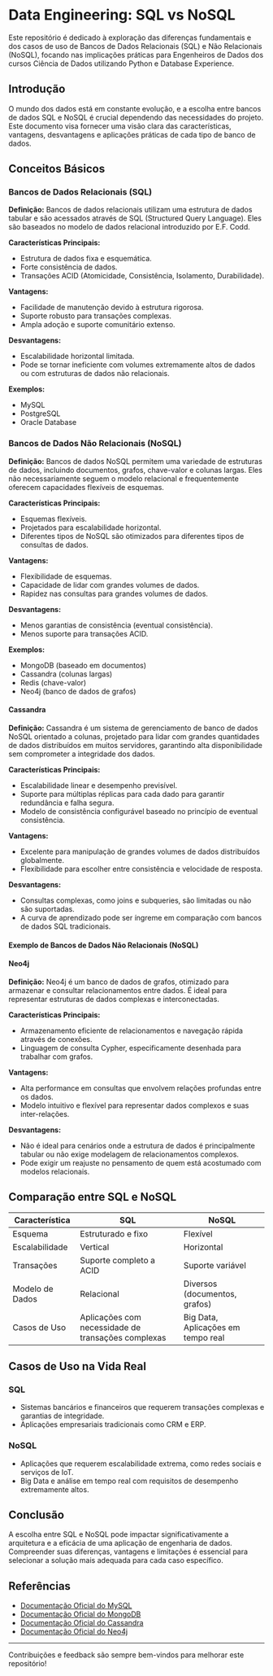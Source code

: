 # Data Engineering: SQL vs NoSQL

Este repositório é dedicado à exploração das diferenças fundamentais e dos casos de uso de Bancos de Dados Relacionais (SQL) e Não Relacionais (NoSQL), focando nas implicações práticas para Engenheiros de Dados dos cursos Ciência de Dados utilizando Python e Database Experience.

## Introdução

O mundo dos dados está em constante evolução, e a escolha entre bancos de dados SQL e NoSQL é crucial dependendo das necessidades do projeto. Este documento visa fornecer uma visão clara das características, vantagens, desvantagens e aplicações práticas de cada tipo de banco de dados.

## Conceitos Básicos

### Bancos de Dados Relacionais (SQL)

**Definição:** Bancos de dados relacionais utilizam uma estrutura de dados tabular e são acessados através de SQL (Structured Query Language). Eles são baseados no modelo de dados relacional introduzido por E.F. Codd.

**Características Principais:**
- Estrutura de dados fixa e esquemática.
- Forte consistência de dados.
- Transações ACID (Atomicidade, Consistência, Isolamento, Durabilidade).

**Vantagens:**
- Facilidade de manutenção devido à estrutura rigorosa.
- Suporte robusto para transações complexas.
- Ampla adoção e suporte comunitário extenso.

**Desvantagens:**
- Escalabilidade horizontal limitada.
- Pode se tornar ineficiente com volumes extremamente altos de dados ou com estruturas de dados não relacionais.

**Exemplos:**
- MySQL
- PostgreSQL
- Oracle Database

### Bancos de Dados Não Relacionais (NoSQL)

**Definição:** Bancos de dados NoSQL permitem uma variedade de estruturas de dados, incluindo documentos, grafos, chave-valor e colunas largas. Eles não necessariamente seguem o modelo relacional e frequentemente oferecem capacidades flexíveis de esquemas.

**Características Principais:**
- Esquemas flexíveis.
- Projetados para escalabilidade horizontal.
- Diferentes tipos de NoSQL são otimizados para diferentes tipos de consultas de dados.

**Vantagens:**
- Flexibilidade de esquemas.
- Capacidade de lidar com grandes volumes de dados.
- Rapidez nas consultas para grandes volumes de dados.

**Desvantagens:**
- Menos garantias de consistência (eventual consistência).
- Menos suporte para transações ACID.

**Exemplos:**
- MongoDB (baseado em documentos)
- Cassandra (colunas largas)
- Redis (chave-valor)
- Neo4j (banco de dados de grafos)

#### Cassandra

**Definição:** Cassandra é um sistema de gerenciamento de banco de dados NoSQL orientado a colunas, projetado para lidar com grandes quantidades de dados distribuídos em muitos servidores, garantindo alta disponibilidade sem comprometer a integridade dos dados.

**Características Principais:**
- Escalabilidade linear e desempenho previsível.
- Suporte para múltiplas réplicas para cada dado para garantir redundância e falha segura.
- Modelo de consistência configurável baseado no princípio de eventual consistência.

**Vantagens:**
- Excelente para manipulação de grandes volumes de dados distribuídos globalmente.
- Flexibilidade para escolher entre consistência e velocidade de resposta.

**Desvantagens:**
- Consultas complexas, como joins e subqueries, são limitadas ou não são suportadas.
- A curva de aprendizado pode ser íngreme em comparação com bancos de dados SQL tradicionais.

#### Exemplo de Bancos de Dados Não Relacionais (NoSQL)

#### Neo4j

**Definição:** Neo4j é um banco de dados de grafos, otimizado para armazenar e consultar relacionamentos entre dados. É ideal para representar estruturas de dados complexas e interconectadas.

**Características Principais:**
- Armazenamento eficiente de relacionamentos e navegação rápida através de conexões.
- Linguagem de consulta Cypher, especificamente desenhada para trabalhar com grafos.

**Vantagens:**
- Alta performance em consultas que envolvem relações profundas entre os dados.
- Modelo intuitivo e flexível para representar dados complexos e suas inter-relações.

**Desvantagens:**
- Não é ideal para cenários onde a estrutura de dados é principalmente tabular ou não exige modelagem de relacionamentos complexos.
- Pode exigir um reajuste no pensamento de quem está acostumado com modelos relacionais.

## Comparação entre SQL e NoSQL

| Característica        | SQL                          | NoSQL                         |
|-----------------------|------------------------------|-------------------------------|
| Esquema               | Estruturado e fixo           | Flexível                      |
| Escalabilidade        | Vertical                     | Horizontal                    |
| Transações            | Suporte completo a ACID      | Suporte variável              |
| Modelo de Dados       | Relacional                   | Diversos (documentos, grafos) |
| Casos de Uso          | Aplicações com necessidade de transações complexas | Big Data, Aplicações em tempo real |

## Casos de Uso na Vida Real

### SQL
- Sistemas bancários e financeiros que requerem transações complexas e garantias de integridade.
- Aplicações empresariais tradicionais como CRM e ERP.

### NoSQL
- Aplicações que requerem escalabilidade extrema, como redes sociais e serviços de IoT.
- Big Data e análise em tempo real com requisitos de desempenho extremamente altos.

## Conclusão

A escolha entre SQL e NoSQL pode impactar significativamente a arquitetura e a eficácia de uma aplicação de engenharia de dados. Compreender suas diferenças, vantagens e limitações é essencial para selecionar a solução mais adequada para cada caso específico.

## Referências

- [Documentação Oficial do MySQL](https://www.mysql.com/)
- [Documentação Oficial do MongoDB](https://www.mongodb.com/)
- [Documentação Oficial do Cassandra](https://cassandra.apache.org/)
- [Documentação Oficial do Neo4j](https://neo4j.com/)

---

Contribuições e feedback são sempre bem-vindos para melhorar este repositório!
